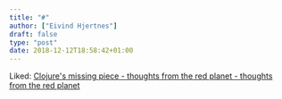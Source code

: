 ```yaml
---
title: "#"
author: ["Eivind Hjertnes"]
draft: false
type: "post"
date: 2018-12-12T18:58:42+01:00
---
```


Liked:
[Clojure's
missing piece - thoughts from the red planet - thoughts from the red
planet](http://nathanmarz.com/blog/clojures-missing-piece.html)
